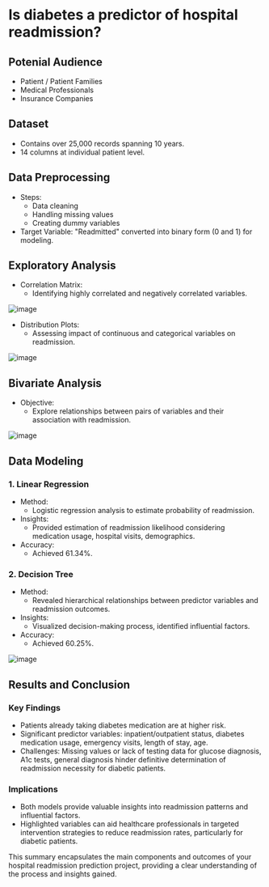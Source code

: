 # Is diabetes a predictor of hospital readmission?

## Potenial Audience
- Patient / Patient Families
- Medical Professionals
- Insurance Companies

## Dataset
- Contains over 25,000 records spanning 10 years.
- 14 columns at individual patient level.

## Data Preprocessing
- Steps:
  - Data cleaning
  - Handling missing values
  - Creating dummy variables
- Target Variable: "Readmitted" converted into binary form (0 and 1) for modeling.

## Exploratory Analysis
- Correlation Matrix:
  - Identifying highly correlated and negatively correlated variables.

![image](https://github.com/gaurigakhar/Predictive-Analysis-on-Hospital-Readmissions/assets/44133116/ee408acd-c691-42eb-8be8-6afd8801cd45)

- Distribution Plots:
  - Assessing impact of continuous and categorical variables on readmission.

![image](https://github.com/gaurigakhar/Predictive-Analysis-on-Hospital-Readmissions/assets/44133116/bb90267b-6c74-47f6-9bff-6eaddf4a3f84)

## Bivariate Analysis
- Objective:
  - Explore relationships between pairs of variables and their association with readmission.

![image](https://github.com/gaurigakhar/Predictive-Analysis-on-Hospital-Readmissions/assets/44133116/f65b47ad-08b6-4ace-b885-1bb3797e751a)

## Data Modeling
### 1. Linear Regression
- Method:
  - Logistic regression analysis to estimate probability of readmission.
- Insights:
  - Provided estimation of readmission likelihood considering medication usage, hospital visits, demographics.
- Accuracy:
  - Achieved 61.34%.

### 2. Decision Tree
- Method:
  - Revealed hierarchical relationships between predictor variables and readmission outcomes.
- Insights:
  - Visualized decision-making process, identified influential factors.
- Accuracy:
  - Achieved 60.25%.

![image](https://github.com/gaurigakhar/Predictive-Analysis-on-Hospital-Readmissions/assets/44133116/f7dd98e5-87be-4fd7-88b1-970c23c99ad1)

## Results and Conclusion
### Key Findings
- Patients already taking diabetes medication are at higher risk.
- Significant predictor variables: inpatient/outpatient status, diabetes medication usage, emergency visits, length of stay, age.
- Challenges: Missing values or lack of testing data for glucose diagnosis, A1c tests, general diagnosis hinder definitive determination of readmission necessity for diabetic patients.

### Implications
- Both models provide valuable insights into readmission patterns and influential factors.
- Highlighted variables can aid healthcare professionals in targeted intervention strategies to reduce readmission rates, particularly for diabetic patients.

This summary encapsulates the main components and outcomes of your hospital readmission prediction project, providing a clear understanding of the process and insights gained.
